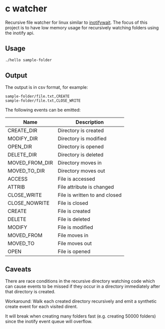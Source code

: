 # c watcher

Recursive file watcher for linux similar to [inotifywait](https://github.com/inotify-tools/inotify-tools). The focus of this project is to have low memory usage for recursively watching folders using the inotify api.

## Usage

```sh
./hello sample-folder
```

## Output

The output is in csv format, for example:

```
sample-folder/file.txt,CREATE
sample-folder/file.txt,CLOSE_WRITE
```

The following events can be emitted:

| Name           | Description                   |
| -------------- | ----------------------------- |
| CREATE_DIR     | Directory is created          |
| MODIFY_DIR     | Directory is modified         |
| OPEN_DIR       | Directory is opened           |
| DELETE_DIR     | Directory is deleted          |
| MOVED_FROM_DIR | Directory moves in            |
| MOVED_TO_DIR   | Directory moves out           |
| ACCESS         | File is accessed              |
| ATTRIB         | File attribute is changed     |
| CLOSE_WRITE    | File is written to and closed |
| CLOSE_NOWRITE  | File is closed                |
| CREATE         | File is created               |
| DELETE         | File is deleted               |
| MODIFY         | File is modified              |
| MOVED_FROM     | File moves in                 |
| MOVED_TO       | File moves out                |
| OPEN           | File is opened                |

## Caveats

There are race conditions in the recursive directory watching code which can cause events to be missed if they occur in a directory immediately after that directory is created.

Workaround: Walk each created directory recursively and emit a synthetic create event for each visited dirent.

It will break when creating many folders fast (e.g. creating 50000 folders) since the inotify event queue will overflow.

